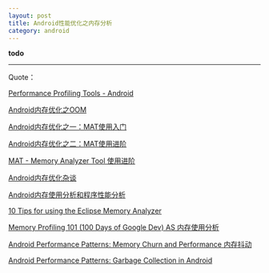 ```yaml
---
layout: post
title: Android性能优化之内存分析
category: android
---
```


**todo**










---

Quote：

[Performance Profiling Tools - Android](https://developer.android.com/intl/zh-cn/tools/performance/index.html#rendering-tools)

[Android内存优化之OOM](http://hukai.me/android-performance-oom/)

[Android内存优化之一：MAT使用入门](http://androidperformance.com/2015/04/11/AndroidMemory-Usage-Of-MAT.html)

[Android内存优化之二：MAT使用进阶](http://androidperformance.com/2015/04/11/AndroidMemory-Usage-Of-MAT-Pro.html)

[MAT - Memory Analyzer Tool 使用进阶](http://www.lightskystreet.com/2015/09/01/mat_usage/)

[Android内存优化杂谈](https://mp.weixin.qq.com/s?__biz=MzAwNDY1ODY2OQ==&mid=400656149&idx=1&sn=122b4f4965fafebf78ec0b4fce2ef62a&scene=0&key=ac89cba618d2d9769bc3006ae6f052433e9addebbf0099674296838d889f7d2c4098d859550e3bf2f6b53b3483336fec&ascene=7&uin=MTgxNDQ2NzkyMg%3D%3D&devicetype=android-19&version=26030832&nettype=ctlte&pass_ticket=LuET1X%2BVwvmFOKoypeaRevizrPu8nav3c69WqE2ynS2F%2BUBstsQr9bD%2FYhH3gEAj)

[Android内存使用分析和程序性能分析](http://www.liaohuqiu.net/cn/posts/memory-and-profile-analysis-in-android/)

[10 Tips for using the Eclipse Memory Analyzer](http://eclipsesource.com/blogs/2013/01/21/10-tips-for-using-the-eclipse-memory-analyzer/)

[Memory Profiling 101 (100 Days of Google Dev) AS 内存使用分析](https://www.youtube.com/watch?v=P--rg1o7Cz4&list=PLWz5rJ2EKKc9CBxr3BVjPTPoDPLdPIFCE&index=20&feature=iv&src_vid=GajI0uKyAGE&annotation_id=annotation_343990853)

[Android Performance Patterns: Memory Churn and Performance 内存抖动](https://www.youtube.com/watch?v=McAvq5SkeTk&list=PLWz5rJ2EKKc9CBxr3BVjPTPoDPLdPIFCE&index=60)

[Android Performance Patterns: Garbage Collection in Android](https://www.youtube.com/watch?v=pzfzz50W5Uo&list=PLWz5rJ2EKKc9CBxr3BVjPTPoDPLdPIFCE&index=61)
